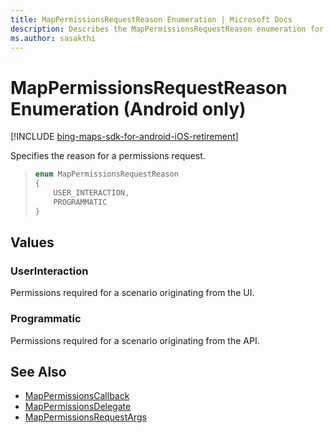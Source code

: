 ```yaml
---
title: MapPermissionsRequestReason Enumeration | Microsoft Docs
description: Describes the MapPermissionsRequestReason enumeration for Android and outlines the UserInteraction and Programmatic values.
ms.author: sasakthi
---
```


# MapPermissionsRequestReason Enumeration (Android only)

[!INCLUDE [bing-maps-sdk-for-android-iOS-retirement](../../../includes/bing-maps-sdk-for-android-iOS-retirement.md)]

Specifies the reason for a permissions request.

>```java
> enum MapPermissionsRequestReason
> {
>     USER_INTERACTION,
>     PROGRAMMATIC
> }
>```

## Values

### UserInteraction

Permissions required for a scenario originating from the UI.

### Programmatic

Permissions required for a scenario originating from the API.

## See Also

* [MapPermissionsCallback](mappermissionscallback-interface.md)
* [MapPermissionsDelegate](mappermissionsdelegate-interface.md)
* [MapPermissionsRequestArgs](mappermissionsrequestargs-class.md)
